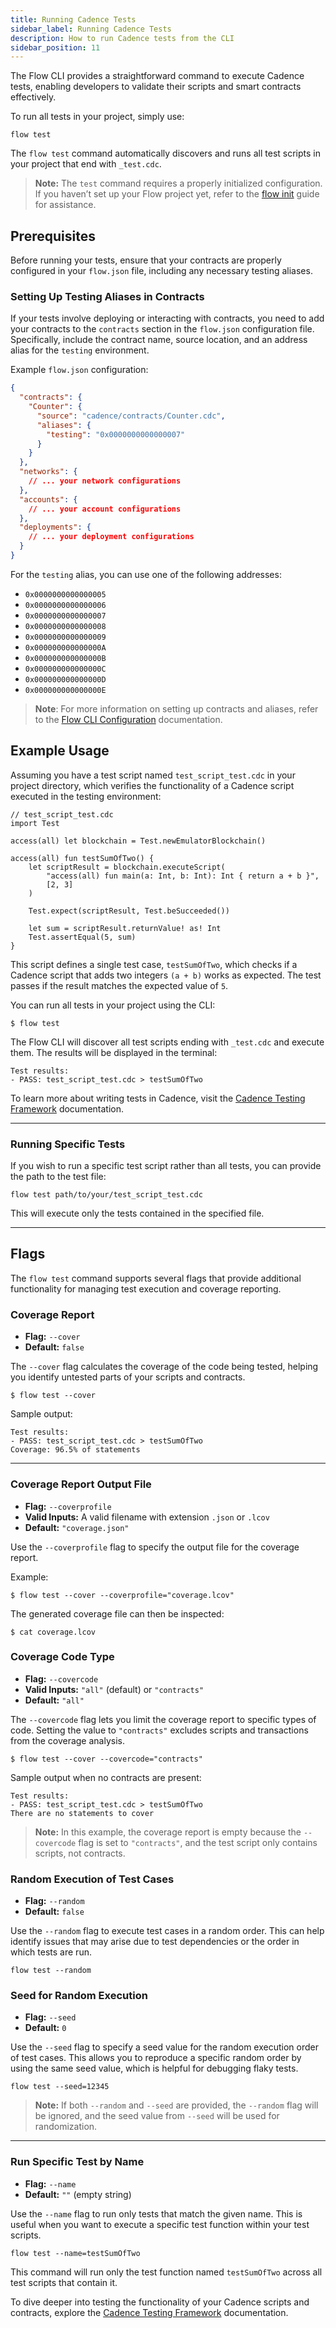 ```yaml
---
title: Running Cadence Tests
sidebar_label: Running Cadence Tests
description: How to run Cadence tests from the CLI
sidebar_position: 11
---
```


The Flow CLI provides a straightforward command to execute Cadence tests, enabling developers to validate their scripts and smart contracts effectively.

To run all tests in your project, simply use:

```shell
flow test
```

The `flow test` command automatically discovers and runs all test scripts in your project that end with `_test.cdc`.

> **Note:** The `test` command requires a properly initialized configuration. If you haven’t set up your Flow project yet, refer to the [flow init](flow.json/initialize-configuration.md) guide for assistance.

## Prerequisites

Before running your tests, ensure that your contracts are properly configured in your `flow.json` file, including any necessary testing aliases.

### Setting Up Testing Aliases in Contracts

If your tests involve deploying or interacting with contracts, you need to add your contracts to the `contracts` section in the `flow.json` configuration file. Specifically, include the contract name, source location, and an address alias for the `testing` environment.

Example `flow.json` configuration:

```json
{
  "contracts": {
    "Counter": {
      "source": "cadence/contracts/Counter.cdc",
      "aliases": {
        "testing": "0x0000000000000007"
      }
    }
  },
  "networks": {
    // ... your network configurations
  },
  "accounts": {
    // ... your account configurations
  },
  "deployments": {
    // ... your deployment configurations
  }
}
```

For the `testing` alias, you can use one of the following addresses:

- `0x0000000000000005`
- `0x0000000000000006`
- `0x0000000000000007`
- `0x0000000000000008`
- `0x0000000000000009`
- `0x000000000000000A`
- `0x000000000000000B`
- `0x000000000000000C`
- `0x000000000000000D`
- `0x000000000000000E`

> **Note**: For more information on setting up contracts and aliases, refer to the [Flow CLI Configuration](flow.json/initialize-configuration.md) documentation.

## Example Usage

Assuming you have a test script named `test_script_test.cdc` in your project directory, which verifies the functionality of a Cadence script executed in the testing environment:

```cadence
// test_script_test.cdc
import Test

access(all) let blockchain = Test.newEmulatorBlockchain()

access(all) fun testSumOfTwo() {
    let scriptResult = blockchain.executeScript(
        "access(all) fun main(a: Int, b: Int): Int { return a + b }",
        [2, 3]
    )

    Test.expect(scriptResult, Test.beSucceeded())

    let sum = scriptResult.returnValue! as! Int
    Test.assertEqual(5, sum)
}
```

This script defines a single test case, `testSumOfTwo`, which checks if a Cadence script that adds two integers `(a + b)` works as expected. The test passes if the result matches the expected value of `5`.

You can run all tests in your project using the CLI:

```shell
$ flow test
```

The Flow CLI will discover all test scripts ending with `_test.cdc` and execute them. The results will be displayed in the terminal:

```shell
Test results:
- PASS: test_script_test.cdc > testSumOfTwo
```

To learn more about writing tests in Cadence, visit the [Cadence Testing Framework](../../cadence/smart-contracts/testing.md) documentation.

---

### Running Specific Tests

If you wish to run a specific test script rather than all tests, you can provide the path to the test file:

```shell
flow test path/to/your/test_script_test.cdc
```

This will execute only the tests contained in the specified file.

---

## Flags

The `flow test` command supports several flags that provide additional functionality for managing test execution and coverage reporting.

### **Coverage Report**

- **Flag:** `--cover`
- **Default:** `false`

The `--cover` flag calculates the coverage of the code being tested, helping you identify untested parts of your scripts and contracts.

```shell
$ flow test --cover
```

Sample output:

```shell
Test results:
- PASS: test_script_test.cdc > testSumOfTwo
Coverage: 96.5% of statements
```

---

### Coverage Report Output File

- **Flag:** `--coverprofile`
- **Valid Inputs:** A valid filename with extension `.json` or `.lcov`
- **Default:** `"coverage.json"`

Use the `--coverprofile` flag to specify the output file for the coverage report.

Example:

```shell
$ flow test --cover --coverprofile="coverage.lcov"
```

The generated coverage file can then be inspected:

```shell
$ cat coverage.lcov
```

### Coverage Code Type

- **Flag:** `--covercode`
- **Valid Inputs:** `"all"` (default) or `"contracts"`
- **Default:** `"all"`

The `--covercode` flag lets you limit the coverage report to specific types of code. Setting the value to `"contracts"` excludes scripts and transactions from the coverage analysis.

```shell
$ flow test --cover --covercode="contracts"
```

Sample output when no contracts are present:

```shell
Test results:
- PASS: test_script_test.cdc > testSumOfTwo
There are no statements to cover
```

> **Note:** In this example, the coverage report is empty because the `--covercode` flag is set to `"contracts"`, and the test script only contains scripts, not contracts.

### Random Execution of Test Cases

- **Flag:** `--random`
- **Default:** `false`

Use the `--random` flag to execute test cases in a random order. This can help identify issues that may arise due to test dependencies or the order in which tests are run.

```shell
flow test --random
```

### Seed for Random Execution

- **Flag:** `--seed`
- **Default:** `0`

Use the `--seed` flag to specify a seed value for the random execution order of test cases. This allows you to reproduce a specific random order by using the same seed value, which is helpful for debugging flaky tests.

```shell
flow test --seed=12345
```

> **Note:** If both `--random` and `--seed` are provided, the `--random` flag will be ignored, and the seed value from `--seed` will be used for randomization.

---

### Run Specific Test by Name

- **Flag:** `--name`
- **Default:** `""` (empty string)

Use the `--name` flag to run only tests that match the given name. This is useful when you want to execute a specific test function within your test scripts.

```shell
flow test --name=testSumOfTwo
```

This command will run only the test function named `testSumOfTwo` across all test scripts that contain it.

To dive deeper into testing the functionality of your Cadence scripts and contracts, explore the [Cadence Testing Framework](https://cadence-lang.org/docs/testing-framework) documentation.
